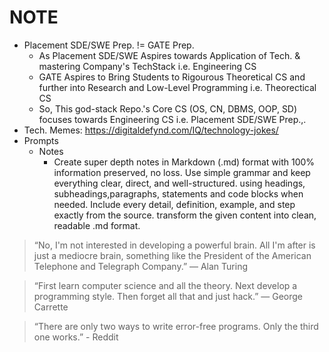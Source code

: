 # NOTE
- Placement SDE/SWE Prep. != GATE Prep.
  - As Placement SDE/SWE Aspires towards Application of Tech. & mastering Company's TechStack i.e. Engineering CS
  - GATE Aspires to Bring Students to Rigourous Theoretical CS and further into Research and Low-Level Programming i.e. Theorectical CS
  - So, This god-stack Repo.'s Core CS (OS, CN, DBMS, OOP, SD) focuses towards Engineering CS i.e. Placement SDE/SWE Prep.,.
- Tech. Memes: https://digitaldefynd.com/IQ/technology-jokes/
- Prompts
  - Notes
    - Create super depth notes in Markdown (.md) format with 100% information preserved, no loss. Use simple grammar and keep everything clear, direct, and well-structured. using headings, subheadings,paragraphs, statements and code blocks when needed. Include every detail, definition, example, and step exactly from the source. transform the given content into clean, readable .md format.

> “No, I'm not interested in developing a powerful brain. All I'm after is just a mediocre brain, something like the President of the American Telephone and Telegraph Company.” — Alan Turing​

> “First learn computer science and all the theory. Next develop a programming style. Then forget all that and just hack.” — George Carrette

> “There are only two ways to write error-free programs. Only the third one works.” - Reddit